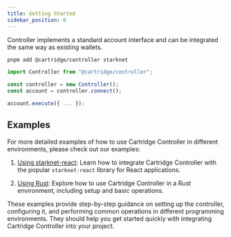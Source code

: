 ```yaml
---
title: Getting Started
sidebar_position: 0
---
```


Controller implements a standard account interface and can be integrated the same way as existing wallets.

```sh
pnpm add @cartridge/controller starknet
```

```ts
import Controller from "@cartridge/controller";

const controller = new Controller();
const account = controller.connect();

account.execute({ ... });
```

## Examples

For more detailed examples of how to use Cartridge Controller in different environments, please check out our examples:

1.  [Using starknet-react](./examples/starknet-react.md): Learn how to integrate Cartridge Controller with the popular `starknet-react` library for React applications.

2.  [Using Rust](./examples/rust.md): Explore how to use Cartridge Controller in a Rust environment, including setup and basic operations.

These examples provide step-by-step guidance on setting up the controller, configuring it, and performing common operations in different programming environments. They should help you get started quickly with integrating Cartridge Controller into your project.
